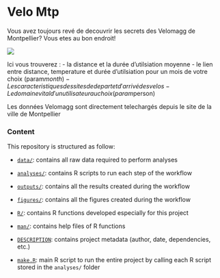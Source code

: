 
<!-- README.md is generated from README.Rmd. Please edit that file -->

# Velo Mtp

Vous avez toujours revé de decouvrir les secrets des Velomagg de
Montpellier? Vous etes au bon endroit!

<!-- badges: start -->
<!-- badges: end -->

![](https://france3-regions.francetvinfo.fr/image/p8H--eEjA7Zax7bM2UBg2k_S4EI/600x400/regions/2020/06/09/5edee9cc63fa9_velo_18.jpg)

Ici vous trouverez : - la distance et la durée d’utilsiation moyenne -
le lien entre distance, temperature et durée d’utilsiation pour un mois
de votre choix
(param$month) - Les caracteristiques des sites de depart et d'arrivé des velos - Le domaine vital d'un utilisateur au choix (param$person)

Les données Velomagg sont directement telechargés depuis le site de la
ville de Montpellier

### Content

This repository is structured as follow:

- [`data/`](https://github.com/valentine-fleure/VeloMtp/tree/master/data):
  contains all raw data required to perform analyses

- [`analyses/`](https://github.com/valentine-fleure/VeloMtp/tree/master/analyses/):
  contains R scripts to run each step of the workflow

- [`outputs/`](https://github.com/valentine-fleure/VeloMtp/tree/master/outputs):
  contains all the results created during the workflow

- [`figures/`](https://github.com/valentine-fleure/VeloMtp/tree/master/figures):
  contains all the figures created during the workflow

- [`R/`](https://github.com/valentine-fleure/VeloMtp/tree/master/R):
  contains R functions developed especially for this project

- [`man/`](https://github.com/valentine-fleure/VeloMtp/tree/master/man):
  contains help files of R functions

- [`DESCRIPTION`](https://github.com/valentine-fleure/VeloMtp/tree/master/DESCRIPTION):
  contains project metadata (author, date, dependencies, etc.)

- [`make.R`](https://github.com/valentine-fleure/VeloMtp/tree/master/make.R):
  main R script to run the entire project by calling each R script
  stored in the `analyses/` folder

